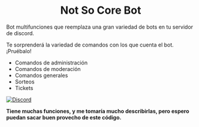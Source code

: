 <h1 align="center">Not So Core Bot</h1>
 Bot multifunciones que reemplaza una gran variedad de bots en tu servidor de discord.

 Te sorprenderá la variedad de comandos con los que cuenta el bot. ¡Pruébalo!
 
 - Comandos de administración
 - Comandos de moderación
 - Comandos generales
 - Sorteos
 - Tickets

 [![Discord](https://img.shields.io/badge/-DiscordSupport-000000?style=flat&logo=DISCORD&labelColor=ffffff)](https://discord.gg/x7pP9YytDt)
 
**Tiene muchas funciones, y me tomaría mucho describirlas, pero espero puedan sacar buen provecho de este código.**
